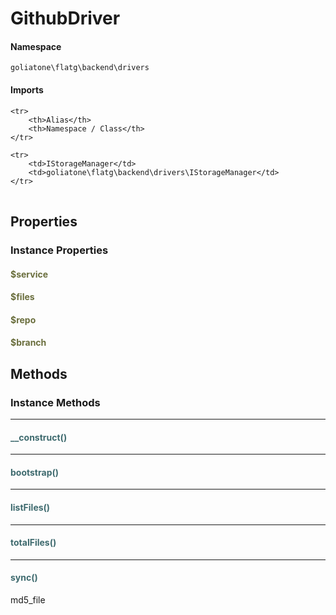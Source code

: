 # GithubDriver



#### Namespace

`goliatone\flatg\backend\drivers`

#### Imports

<table>

	<tr>
		<th>Alias</th>
		<th>Namespace / Class</th>
	</tr>
	
	<tr>
		<td>IStorageManager</td>
		<td>goliatone\flatg\backend\drivers\IStorageManager</td>
	</tr>
	
</table>

## Properties

### Instance Properties
#### <span style="color:#6a6e3d;">$service</span>

#### <span style="color:#6a6e3d;">$files</span>

#### <span style="color:#6a6e3d;">$repo</span>

#### <span style="color:#6a6e3d;">$branch</span>




## Methods

### Instance Methods
<hr />

#### <span style="color:#3e6a6e;">__construct()</span>


<hr />

#### <span style="color:#3e6a6e;">bootstrap()</span>


<hr />

#### <span style="color:#3e6a6e;">listFiles()</span>


<hr />

#### <span style="color:#3e6a6e;">totalFiles()</span>


<hr />

#### <span style="color:#3e6a6e;">sync()</span>

md5_file






